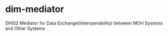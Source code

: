# dim-mediator
DHIS2 Mediator for Data Exchange(Interoperability) between MOH Systems and Other Systems

